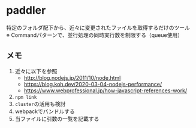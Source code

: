 # paddler

特定のフォルダ配下から、近々に変更されたファイルを取得するだけのツール  
※ Commandパターンで、並行処理の同時実行数を制限する（queue使用）  

## メモ

1. 近々に以下を参照
   - <http://blog.nodejs.jp/2011/10/node.html>
   - <https://blog.koh.dev/2020-03-04-nodejs-performance/>
   - <https://www.webprofessional.jp/how-javascript-references-work/>
2. `npm link`
3. `cluster`の活用も検討
4. webpackでバンドルする
5. 当ファイルに引数の一覧を記載する
